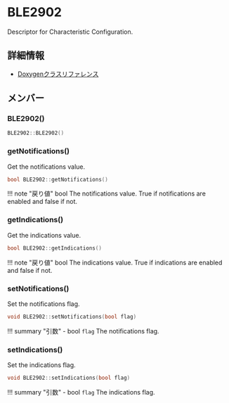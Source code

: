 # BLE2902

Descriptor for  Characteristic Configuration. 

## 詳細情報

- [Doxygenクラスリファレンス](https://lang-ship.com/reference/ESP32/1.0.2/class_b_l_e2902.html)

## メンバー

### BLE2902()



```c
BLE2902::BLE2902()
```



### getNotifications()
Get the notifications value.



```c
bool BLE2902::getNotifications()
```

!!! note "戻り値"
	bool The notifications value. True if notifications are enabled and false if not. 



### getIndications()
Get the indications value.



```c
bool BLE2902::getIndications()
```

!!! note "戻り値"
	bool The indications value. True if indications are enabled and false if not. 



### setNotifications()
Set the notifications flag.


```c
void BLE2902::setNotifications(bool flag)
```

!!! summary "引数"
	- bool `flag` The notifications flag. 



### setIndications()
Set the indications flag.


```c
void BLE2902::setIndications(bool flag)
```

!!! summary "引数"
	- bool `flag` The indications flag. 



